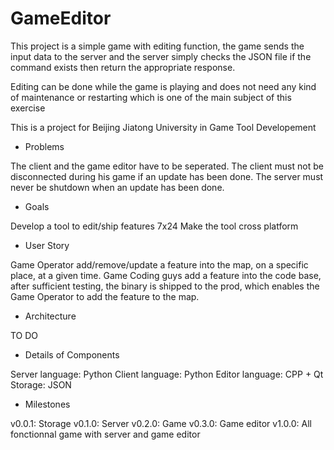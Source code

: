 # GameEditor

This project is a simple game with editing function, the game sends the input data to the server and the
server simply checks the JSON file if the command exists then return the appropriate response.

Editing can be done while the game is playing and does not need any kind of maintenance or restarting which
is one of the main subject of this exercise

This is a project for Beijing Jiatong University in Game Tool Developement

- Problems

The client and the game editor have to be seperated.
The client must not be disconnected during his game if an update has been done.
The server must never be shutdown when an update has been done.

- Goals

Develop a tool to edit/ship features 7x24
Make the tool cross platform

- User Story

Game Operator add/remove/update a feature into the map, on a specific place, at a given time.
Game Coding guys add a feature into the code base, after sufficient testing, the binary is shipped to the prod, which enables the Game Operator to add the feature to the map.

- Architecture

TO DO

- Details of Components

Server language: Python
Client language: Python
Editor language: CPP + Qt
Storage: JSON

- Milestones

v0.0.1: Storage
v0.1.0: Server
v0.2.0: Game
v0.3.0: Game editor
v1.0.0: All fonctionnal game with server and game editor
